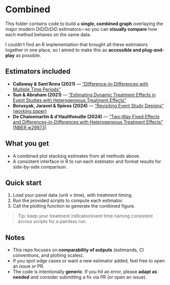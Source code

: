# Combined

This folder contains code to build a **single, combined graph** overlaying the major modern DiD/DrDiD estimators—so you can **visually compare** how each method behaves on the same data.

I couldn’t find an R implementation that brought all these estimators together in one place, so I aimed to make this as **accessible and plug-and-play** as possible.

## Estimators included

- **Callaway & Sant’Anna (2021)** — [“Difference-in-Differences with Multiple Time Periods”](https://www.sciencedirect.com/science/article/abs/pii/S0304407620303948)
- **Sun & Abraham (2021)** — [“Estimating Dynamic Treatment Effects in Event Studies with Heterogeneous Treatment Effects”](https://www.sciencedirect.com/science/article/abs/pii/S030440762030378X)
- **Borusyak, Jaravel & Spiess (2024)** — [“Revisiting Event Study Designs” (working paper)](https://www.econstor.eu/bitstream/10419/260392/1/1800643624.pdf)
- **De Chaisemartin & d’Haultfoeuille (2024)** — [“Two-Way Fixed Effects and Differences-in-Differences with Heterogeneous Treatment Effects” (NBER w29873)](https://www.nber.org/system/files/working_papers/w29873/w29873.pdf)

## What you get

- A combined plot stacking estimates from all methods above.
- A consistent interface in R to run each estimator and format results for side-by-side comparison.

## Quick start

1. Load your panel data (unit × time), with treatment timing.
2. Run the provided scripts to compute each estimator.
3. Call the plotting function to generate the combined figure.

> Tip: keep your treatment indicator/event time naming consistent across scripts for a painless run.

## Notes

- This repo focuses on **comparability of outputs** (estimands, CI conventions, and plotting scales).
- If you spot edge cases or want a new estimator added, feel free to open an issue or PR.
- The code is intentionally **generic**. If you hit an error, please **adapt as needed** and consider submitting a fix via PR (or open an issue).
